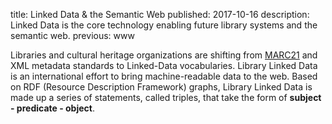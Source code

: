 title: Linked Data & the Semantic Web
published: 2017-10-16
description: Linked Data is the core technology enabling future library systems and the semantic web.
previous: www

Libraries and cultural heritage organizations are shifting from [MARC21][MRC] 
and XML metadata standards to Linked-Data vocabularies. Library Linked Data 
is an international effort to bring machine-readable data to the web. Based 
on RDF (Resource Description Framework) graphs, Library Linked Data is made 
up a series of statements, called triples, that take the form of 
**subject - predicate - object**. 

[MRC]: http://www.loc.gov/marc/ 
